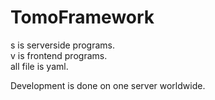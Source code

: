 # TomoFramework
s is serverside programs.  
v is frontend programs.  
all file is yaml.  

Development is done on one server worldwide.  

